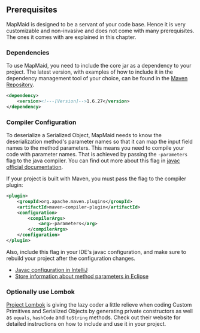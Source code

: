 
## Prerequisites
MapMaid is designed to be a servant of your code base. Hence it is very customizable and non-invasive and does not come
with many prerequisites. The ones it comes with are explained in this chapter.

### Dependencies
To use MapMaid, you need to include the core jar as a dependency to your project. The latest version, with
examples of how to include it in the dependency management tool of your choice, can be found in the 
[Maven Repository](https://maven-badges.herokuapp.com/maven-central/de.quantummaid.mapmaid/core).

```xml
<dependency>
    <version><!---[Version]-->1.6.27</version>
</dependency>
```

### Compiler Configuration
To deserialize a Serialized Object, MapMaid needs to know the deserialization method's parameter names so that it can 
map the input field names to the method parameters. This means you need to compile your code with parameter names. That
is achieved by passing the `-parameters` flag to the java compiler. You can find out more about this flag in
[javac official documentation](https://docs.oracle.com/en/java/javase/12/tools/javac.html).

If your project is built with Maven, you must pass the flag to the compiler plugin:

```xml
<plugin>
    <groupId>org.apache.maven.plugins</groupId>
    <artifactId>maven-compiler-plugin</artifactId>
    <configuration>
        <compilerArgs>
            <arg>-parameters</arg>
        </compilerArgs>
    </configuration>
</plugin>
```

Also, include this flag in your IDE's javac configuration, and make sure to rebuild your project after the 
configuration changes.

* [Javac configuration in IntelliJ](https://www.jetbrains.com/help/idea/java-compiler.html#javac_eclipse)
* [Store information about method parameters in Eclipse](http://help.eclipse.org/2019-03/topic/org.eclipse.jdt.doc.user/reference/preferences/java/ref-preferences-compiler.htm)

### Optionally use Lombok
[Project Lombok](https://projectlombok.org) is giving the lazy coder a little relieve when coding Custom Primitives and
Serialized Objects by generating private constructors as well as `equals`, `hashCode` and `toString` methods. Check out their website 
for detailed instructions on how to include and use it in your project.  